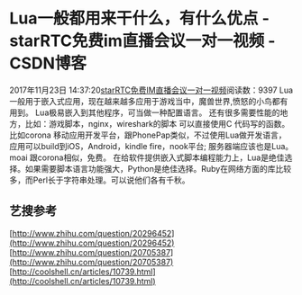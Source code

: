 # Lua一般都用来干什么，有什么优点 - starRTC免费im直播会议一对一视频 - CSDN博客
2017年11月23日 14:37:20[starRTC免费IM直播会议一对一视频](https://me.csdn.net/elesos)阅读数：9397
Lua一般用于嵌入式应用，现在越来越多应用于游戏当中，魔兽世界,愤怒的小鸟都有用到。
Lua极易嵌入到其他程序，可当做一种配置语言。
还有很多需要性能的地方，比如：游戏脚本，nginx，wireshark的脚本
可以直接使用C 代码写的函数。
比如corona 移动应用开发平台，跟PhonePap类似，不过使用Lua做开发语言，应用可以build到iOS，Android，kindle fire，nook平台; 服务器端应该也是Lua。
moai 跟corona相似，免费。
在给软件提供嵌入式脚本编程能力上，Lua是绝佳选择。如果需要脚本语言功能强大，Python是绝佳选择。Ruby在网络方面的库比较多，而Perl长于字符串处理。可以说他们各有千秋。
## 艺搜参考
[http://www.zhihu.com/question/20296452](http://www.zhihu.com/question/20296452)
[http://www.zhihu.com/question/20705387](http://www.zhihu.com/question/20705387)
[http://coolshell.cn/articles/10739.html](http://coolshell.cn/articles/10739.html)
